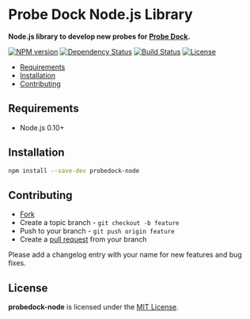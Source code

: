 # Probe Dock Node.js Library

**Node.js library to develop new probes for [Probe Dock](https://github.com/probedock/probedock).**

[![NPM version](https://badge.fury.io/js/probedock-node.svg)](http://badge.fury.io/js/probedock-node)
[![Dependency Status](https://gemnasium.com/probedock/probedock-node.svg)](https://gemnasium.com/probedock/probedock-node)
[![Build Status](https://secure.travis-ci.org/probedock/probedock-node.svg)](http://travis-ci.org/probedock/probedock-node)
[![License](https://img.shields.io/github/license/probedock/probedock-node.svg)](LICENSE.txt)

* [Requirements](#requirements)
* [Installation](#installation)
* [Contributing](#contributing)



<a name="requirements"></a>
## Requirements

* Node.js 0.10+



<a name="installation"></a>
## Installation

```bash
npm install --save-dev probedock-node
```



<a name="contributing"></a>
## Contributing

* [Fork](https://help.github.com/articles/fork-a-repo)
* Create a topic branch - `git checkout -b feature`
* Push to your branch - `git push origin feature`
* Create a [pull request](http://help.github.com/pull-requests/) from your branch

Please add a changelog entry with your name for new features and bug fixes.



## License

**probedock-node** is licensed under the [MIT License](http://opensource.org/licenses/MIT).

